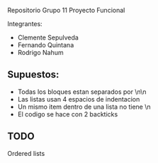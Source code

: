 Repositorio Grupo 11 Proyecto Funcional

Integrantes:
* Clemente Sepulveda
* Fernando Quintana
* Rodrigo Nahum

## Supuestos:
* Todas los bloques estan separados por \n\n
* Las listas usan 4 espacios de indentacion
* Un mismo item dentro de una lista no tiene \n
* El codigo se hace con 2 backticks

## TODO
Ordered lists